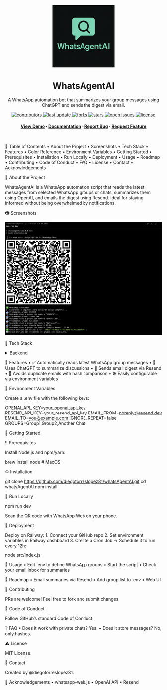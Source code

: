 <!--
Hey, thanks for using the awesome-readme-template template.  
If you have any enhancements, then fork this project and create a pull request 
or just open an issue with the label "enhancement".

Don't forget to give this project a star for additional support ;)
Maybe you can mention me or this repo in the acknowledgements too
-->


<div align="center">


  <img src="assets/logo.png" alt="logo" width="200" height="auto" />
  <h1>WhatsAgentAI</h1>


  <p>
    A WhatsApp automation bot that summarizes your group messages using ChatGPT and sends the digest via email.
  </p>


<!-- Badges -->


<p>
  <a href="https://github.com/diegotorreslopez81/whatsAgentAI/graphs/contributors">
    <img src="https://img.shields.io/github/contributors/diegotorreslopez81/whatsAgentAI" alt="contributors" />
  </a>
  <a href="https://github.com/diegotorreslopez81/whatsAgentAI">
    <img src="https://img.shields.io/github/last-commit/diegotorreslopez81/whatsAgentAI" alt="last update" />
  </a>
  <a href="https://github.com/diegotorreslopez81/whatsAgentAI/network/members">
    <img src="https://img.shields.io/github/forks/diegotorreslopez81/whatsAgentAI" alt="forks" />
  </a>
  <a href="https://github.com/diegotorreslopez81/whatsAgentAI/stargazers">
    <img src="https://img.shields.io/github/stars/diegotorreslopez81/whatsAgentAI" alt="stars" />
  </a>
  <a href="https://github.com/diegotorreslopez81/whatsAgentAI/issues/">
    <img src="https://img.shields.io/github/issues/diegotorreslopez81/whatsAgentAI" alt="open issues" />
  </a>
  <a href="https://github.com/diegotorreslopez81/whatsAgentAI/blob/main/LICENSE">
    <img src="https://img.shields.io/github/license/diegotorreslopez81/whatsAgentAI.svg" alt="license" />
  </a>
</p>


<h4>
    <a href="https://github.com/diegotorreslopez81/whatsAgentAI">View Demo</a>
  <span> · </span>
    <a href="https://github.com/diegotorreslopez81/whatsAgentAI">Documentation</a>
  <span> · </span>
    <a href="https://github.com/diegotorreslopez81/whatsAgentAI/issues/">Report Bug</a>
  <span> · </span>
    <a href="https://github.com/diegotorreslopez81/whatsAgentAI/issues/">Request Feature</a>
  </h4>
</div>


<br />


:notebook_with_decorative_cover: Table of Contents
	•	About the Project
	•	Screenshots
	•	Tech Stack
	•	Features
	•	Color Reference
	•	Environment Variables
	•	Getting Started
	•	Prerequisites
	•	Installation
	•	Run Locally
	•	Deployment
	•	Usage
	•	Roadmap
	•	Contributing
	•	Code of Conduct
	•	FAQ
	•	License
	•	Contact
	•	Acknowledgements

:star2: About the Project

WhatsAgentAI is a WhatsApp automation script that reads the latest messages from selected WhatsApp groups or chats, summarizes them using OpenAI, and emails the digest using Resend. Ideal for staying informed without being overwhelmed by notifications.

:camera: Screenshots

<div align="center">
  <img src="assets/screenshot.png" alt="screenshot" />
</div>


:space_invader: Tech Stack

<details>
  <summary>Backend</summary>
  <ul>
    <li>Node.js</li>
    <li>whatsapp-web.js</li>
    <li>OpenAI API</li>
    <li>Resend API</li>
  </ul>
</details>


:dart: Features
	•	✅ Automatically reads latest WhatsApp group messages
	•	🤖 Uses ChatGPT to summarize discussions
	•	📧 Sends email digest via Resend
	•	🔁 Avoids duplicate emails with hash comparison
	•	⚙️ Easily configurable via environment variables

:key: Environment Variables

Create a .env file with the following keys:

OPENAI_API_KEY=your_openai_api_key
RESEND_API_KEY=your_resend_api_key
EMAIL_FROM=noreply@resend.dev
EMAIL_TO=you@example.com
IGNORE_REPEAT=false
GROUPS=Group1,Group2,Another Chat

:toolbox: Getting Started

:bangbang: Prerequisites

Install Node.js and npm/yarn:

brew install node # MacOS

:gear: Installation

git clone https://github.com/diegotorreslopez81/whatsAgentAI.git
cd whatsAgentAI
npm install

:running: Run Locally

npm run dev

Scan the QR code with WhatsApp Web on your phone.

:triangular_flag_on_post: Deployment

Deploy on Railway:
	1.	Connect your GitHub repo
	2.	Set environment variables in Railway dashboard
	3.	Create a Cron Job → Schedule it to run every 12h:

node src/index.js

:eyes: Usage
	•	Edit .env to define WhatsApp groups
	•	Start the script
	•	Check your email inbox for summaries

:compass: Roadmap
	•	Email summaries via Resend
	•	Add group list to .env
	•	Web UI

:wave: Contributing

PRs are welcome! Feel free to fork and submit changes.

:scroll: Code of Conduct

Follow GitHub’s standard Code of Conduct.

:grey_question: FAQ
	•	Does it work with private chats? Yes.
	•	Does it store messages? No, only hashes.

:warning: License

MIT License.

:handshake: Contact

Created by @diegotorreslopez81.

:gem: Acknowledgements
	•	whatsapp-web.js
	•	OpenAI API
	•	Resend
